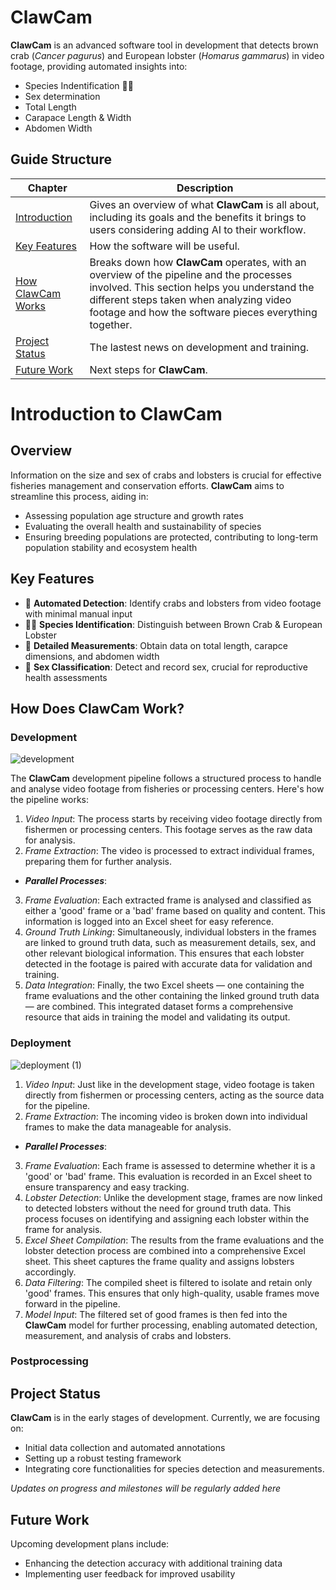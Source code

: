# ClawCam

**ClawCam** is an advanced software tool in development that detects brown crab (_Cancer pagurus_) and European lobster (_Homarus gammarus_) in video footage, providing automated insights into: 
- Species Indentification 🦞🦀
- Sex determination
- Total Length 
- Carapace Length & Width 
- Abdomen Width

## Guide Structure

| Chapter | Description 
|-----------------|-----------------|
| [Introduction](#introduction-to-clawcam)   | Gives an overview of what **ClawCam** is all about, including its goals and the benefits it brings to users considering adding AI to their workflow.    | 
| [Key Features](#key-features) | How the software will be useful. |
| [How ClawCam Works](how-does-clawcam-work?)   | Breaks down how **ClawCam** operates, with an overview of the pipeline and the processes involved. This section helps you understand the different steps taken when analyzing video footage and how the software pieces everything together.   |  
| [Project Status](project-status) | The lastest news on development and training.
| [Future Work](future-work) | Next steps for **ClawCam**.

# Introduction to ClawCam

## Overview

Information on the size and sex of crabs and lobsters is crucial for effective fisheries management and conservation efforts. **ClawCam** aims to streamline this process, aiding in:
- Assessing population age structure and growth rates
- Evaluating the overall health and sustainability of species
- Ensuring breeding populations are protected, contributing to long-term population stability and ecosystem health

## Key Features

- 👀 **Automated Detection**: Identify crabs and lobsters from video footage with minimal manual input
- 🦞🦀 **Species Identification**: Distinguish between Brown Crab & European Lobster
- 📏 **Detailed Measurements**: Obtain data on total length, carapce dimensions, and abdomen width
- 🧡 **Sex Classification**: Detect and record sex, crucial for reproductive health assessments

## How Does ClawCam Work?

### Development
![development](https://github.com/user-attachments/assets/287c5377-8402-4dc8-8f8f-07f6287daf68)

The **ClawCam** development pipeline follows a structured process to handle and analyse video footage from fisheries or processing centers. Here's how the pipeline works:

1.  _Video Input_: The process starts by receiving video footage directly from fishermen or processing centers. This footage serves as the raw data for analysis.
2.  _Frame Extraction_: The video is processed to extract individual frames, preparing them for further analysis.
- _**Parallel Processes**_:
3.  _Frame Evaluation_: Each extracted frame is analysed and classified as either a 'good' frame or a 'bad' frame based on quality and content. This information is logged into an Excel sheet for easy reference.
4.  _Ground Truth Linking_: Simultaneously, individual lobsters in the frames are linked to ground truth data, such as measurement details, sex, and other relevant biological information. This ensures that each lobster detected in the footage is paired with accurate data for validation and training.
5.  _Data Integration_: Finally, the two Excel sheets — one containing the frame evaluations and the other containing the linked ground truth data — are combined. This integrated dataset forms a comprehensive resource that aids in training the model and validating its output.

### Deployment
![deployment (1)](https://github.com/user-attachments/assets/f93e0b83-7851-4912-a377-73cda0da03f0)

1. _Video Input_: Just like in the development stage, video footage is taken directly from fishermen or processing centers, acting as the source data for the pipeline.
2. _Frame Extraction_: The incoming video is broken down into individual frames to make the data manageable for analysis.
- _**Parallel Processes**_:
3. _Frame Evaluation_: Each frame is assessed to determine whether it is a 'good' or 'bad' frame. This evaluation is recorded in an Excel sheet to ensure transparency and easy tracking.
4. _Lobster Detection_: Unlike the development stage, frames are now linked to detected lobsters without the need for ground truth data. This process focuses on identifying and assigning each lobster within the frame for analysis.
5. _Excel Sheet Compilation_: The results from the frame evaluations and the lobster detection process are combined into a comprehensive Excel sheet. This sheet captures the frame quality and assigns lobsters accordingly.
6. _Data Filtering_: The compiled sheet is filtered to isolate and retain only 'good' frames. This ensures that only high-quality, usable frames move forward in the pipeline.
7. _Model Input_: The filtered set of good frames is then fed into the **ClawCam** model for further processing, enabling automated detection, measurement, and analysis of crabs and lobsters.

### Postprocessing

## Project Status

**ClawCam** is in the early stages of development. Currently, we are focusing on:
- Initial data collection and automated annotations
- Setting up a robust testing framework
- Integrating core functionalities for species detection and measurements.

_Updates on progress and milestones will be regularly added here_

## Future Work

Upcoming development plans include:
- Enhancing the detection accuracy with additional training data
- Implementing user feedback for improved usability
